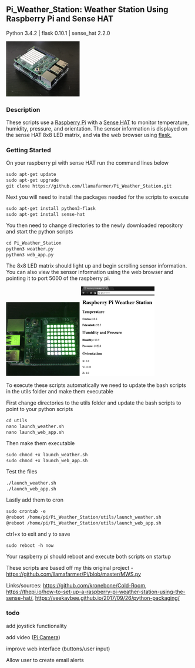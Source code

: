 ## Pi_Weather_Station: Weather Station Using Raspberry Pi and Sense HAT
Python 3.4.2 | flask 0.10.1 | sense_hat 2.2.0

<img src="IMG_0705.jpg" alt="Pi with HAT" style="width: 200px;"/>

### Description
These scripts use a 
[Raspberry Pi](http://amzn.to/2yB8HcM) with a 
[Sense HAT](http://amzn.to/2xS8PFX) 
to monitor temperature, humidity, pressure, and orientation. The sensor information is displayed on the sense HAT 8x8 LED matrix, and via the web browser using 
[flask.](http://flask.pocoo.org/)

### Getting Started
On your raspberry pi with sense HAT run the command lines below

    sudo apt-get update
    sudo apt-get upgrade
    git clone https://github.com/llamafarmer/Pi_Weather_Station.git

Next you will need to install the packages needed for the scripts to execute

    sudo apt-get install python3-flask
    sudo apt-get install sense-hat

You then need to change directories to the newly downloaded repository and start the python scripts

    cd Pi_Weather_Station
    python3 weather.py
    python3 web_app.py

The 8x8 LED matrix should light up and begin scrolling sensor information. You can also view the sensor information using the web browser and pointing it to port 5000 of the raspberry pi.

<img src="animated.gif" alt="Pi HAT LED" style="width: 200px;"/>

<img src="Pi_Web.PNG" alt="Web Screenshot" style="width: 200px;"/>

To execute these scripts automatically we need to update the bash scripts in the utils folder and make them executable

First change directories to the utils folder and update the bash scripts to point to your python scripts

    cd utils
    nano launch_weather.sh
    nano launch_web_app.sh
    
Then make them executable
    
    sudo chmod +x launch_weather.sh
    sudo chmod +x launch_web_app.sh
    
Test the files

    ./launch_weather.sh
    ./launch_web_app.sh
    
Lastly add them to cron

    sudo crontab -e
    @reboot /home/pi/Pi_Weather_Station/utils/launch_weather.sh
    @reboot /home/pi/Pi_Weather_Station/utils/launch_web_app.sh
    
ctrl+x to exit and y to save

    sudo reboot -h now
    
Your raspberry pi should reboot and execute both scripts on startup

These scripts are based off my this original project - https://github.com/llamafarmer/Pi/blob/master/MWS.py

Links/sources: https://github.com/kronebone/Cold-Room, https://thepi.io/how-to-set-up-a-raspberry-pi-weather-station-using-the-sense-hat/, https://veekaybee.github.io/2017/09/26/python-packaging/

### todo
add joystick functionality

add video ([Pi Camera](http://amzn.to/2xSoF3w))

improve web interface (buttons/user input)

Allow user to create email alerts
